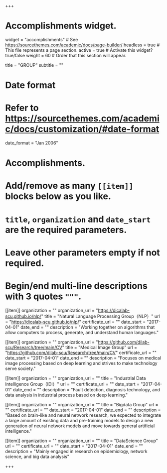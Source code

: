 +++
# Accomplishments widget.
widget = "accomplishments"  # See https://sourcethemes.com/academic/docs/page-builder/
headless = true  # This file represents a page section.
active = true  # Activate this widget? true/false
weight = 60  # Order that this section will appear.

title = "GROUP"
subtitle = ""

# Date format
#   Refer to https://sourcethemes.com/academic/docs/customization/#date-format
date_format = "Jan 2006"

# Accomplishments.
#   Add/remove as many `[[item]]` blocks below as you like.
#   `title`, `organization` and `date_start` are the required parameters.
#   Leave other parameters empty if not required.
#   Begin/end multi-line descriptions with 3 quotes `"""`.
[[item]]
  organization = ""
  organization_url = "https://dicalab-scu.github.io/nlp/"
  title = "Natural Language Processing Group（NLP）"
  url = "https://dicalab-scu.github.io/nlp/"
  certificate_url = ""
  date_start = "2017-04-01"
  date_end = ""
  description = "Working together on algorithms that allow computers to process, generate, and understand human languages."

[[item]]
  organization = ""
  organization_url = "https://github.com/dilab-scu/Research/tree/main/CV"
  title = "Medical Image Group"
  url = "https://github.com/dilab-scu/Research/tree/main/CV"
  certificate_url = ""
  date_start = "2017-04-01"
  date_end = ""
  description = "Focuses on medical image processing based on deep learning and strives to make technology serve society."


[[item]]
  organization = ""
  organization_url = ""
  title = "Industrial Data Intelligence Group（IDI）"
  url = ""
  certificate_url = ""
  date_start = "2017-04-01"
  date_end = ""
  description = "Fault detection, diagnosis technology, and data analysis in industrial process based on deep learning."

[[item]]
  organization = ""
  organization_url = ""
  title = "Bigdata Group"
  url = ""
  certificate_url = ""
  date_start = "2017-04-01"
  date_end = ""
  description = "Based on brain-like and neural network research, we expected to integrate a large amount of existing data and pre-training models to design a new generation of neural network models and move towards general artificial intelligence."

[[item]]
  organization = ""
  organization_url = ""
  title = "DataScience Group"
  url = ""
  certificate_url = ""
  date_start = "2017-04-01"
  date_end = ""
  description = "Mainly engaged in research on epidemiology, network science, and big data analysis"

+++
